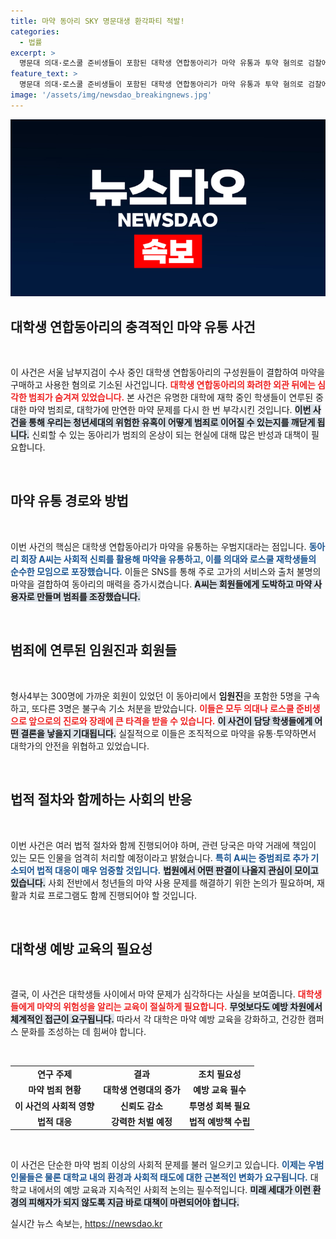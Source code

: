 ```yaml
---
title: 마약 동아리 SKY 명문대생 환각파티 적발!
categories:
  - 법률
excerpt: >
  명문대 의대·로스쿨 준비생들이 포함된 대학생 연합동아리가 마약 유통과 투약 혐의로 검찰에 적발되었습니다. 호화 술파티를 통한 마약 범죄의 전말이 드러나면서 충격을 주고 있습니다.
feature_text: >
  명문대 의대·로스쿨 준비생들이 포함된 대학생 연합동아리가 마약 유통과 투약 혐의로 검찰에 적발되었습니다. 호화 술파티를 통한 마약 범죄의 전말이 드러나면서 충격을 주고 있습니다.
image: '/assets/img/newsdao_breakingnews.jpg'
---
```


<p><img src="/assets/img/newsdao_breakingnews.jpg" alt="flaretime 속보" /></p>

<h2 data-ke-size="size26">대학생 연합동아리의 충격적인 마약 유통 사건</h2>

<p data-ke-size="size16">&nbsp;</p>

<p>이 사건은 서울 남부지검이 수사 중인 대학생 연합동아리의 구성원들이 결합하여 마약을 구매하고 사용한 혐의로 기소된 사건입니다. <b><span style="color: #ee2323;">대학생 연합동아리의 화려한 외관 뒤에는 심각한 범죄가 숨겨져 있었습니다.</span></b> 본 사건은 유명한 대학에 재학 중인 학생들이 연루된 중대한 마약 범죄로, 대학가에 만연한 마약 문제를 다시 한 번 부각시킨 것입니다. <b><span style="background-color: #21538527;">이번 사건을 통해 우리는 청년세대의 위험한 유혹이 어떻게 범죄로 이어질 수 있는지를 깨닫게 됩니다.</span></b> 신뢰할 수 있는 동아리가 범죄의 온상이 되는 현실에 대해 많은 반성과 대책이 필요합니다. </p>

<p data-ke-size="size16">&nbsp;</p>

<h2 data-ke-size="size26">마약 유통 경로와 방법</h2>

<p data-ke-size="size16">&nbsp;</p>

<p>이번 사건의 핵심은 대학생 연합동아리가 마약을 유통하는 우범지대라는 점입니다. <b><span style="color: #1a5490;">동아리 회장 A씨는 사회적 신뢰를 활용해 마약을 유통하고, 이를 의대와 로스쿨 재학생들의 순수한 모임으로 포장했습니다.</span></b> 이들은 SNS를 통해 주로 고가의 서비스와 출처 불명의 마약을 결합하여 동아리의 매력을 증가시켰습니다. <b><span style="background-color: #21538527;">A씨는 회원들에게 도박하고 마약 사용자로 만들며 범죄를 조장했습니다.</span></b></p>

<p data-ke-size="size16">&nbsp;</p>

<h2 data-ke-size="size26">범죄에 연루된 임원진과 회원들</h2>

<p data-ke-size="size16">&nbsp;</p>

<p>형사4부는 300명에 가까운 회원이 있었던 이 동아리에서 <strong>임원진</strong>을 포함한 5명을 구속하고, 또다른 3명은 불구속 기소 처분을 받았습니다. <b><span style="color: #ee2323;">이들은 모두 의대나 로스쿨 준비생으로 앞으로의 진로와 장래에 큰 타격을 받을 수 있습니다.</span></b> <b><span style="background-color: #21538527;">이 사건이 담당 학생들에게 어떤 결론을 낳을지 기대됩니다.</span></b> 실질적으로 이들은 조직적으로 마약을 유통·투약하면서 대학가의 안전을 위협하고 있었습니다. </p>

<p data-ke-size="size16">&nbsp;</p>

<h2 data-ke-size="size26">법적 절차와 함께하는 사회의 반응</h2>

<p data-ke-size="size16">&nbsp;</p>

<p>이번 사건은 여러 법적 절차와 함께 진행되어야 하며, 관련 당국은 마약 거래에 책임이 있는 모든 인물을 엄격히 처리할 예정이라고 밝혔습니다. <b><span style="color: #1a5490;">특히 A씨는 중범죄로 추가 기소되어 법적 대응이 매우 엄중할 것입니다.</span></b> <b><span style="background-color: #21538527;">법원에서 어떤 판결이 나올지 관심이 모이고 있습니다.</span></b> 사회 전반에서 청년들의 마약 사용 문제를 해결하기 위한 논의가 필요하며, 재활과 치료 프로그램도 함께 진행되어야 할 것입니다. </p>

<p data-ke-size="size16">&nbsp;</p>

<h2 data-ke-size="size26">대학생 예방 교육의 필요성</h2>

<p data-ke-size="size16">&nbsp;</p>

<p>결국, 이 사건은 대학생들 사이에서 마약 문제가 심각하다는 사실을 보여줍니다. <b><span style="color: #ee2323;">대학생들에게 마약의 위험성을 알리는 교육이 절실하게 필요합니다.</span></b> <b><span style="background-color: #21538527;">무엇보다도 예방 차원에서 체계적인 접근이 요구됩니다.</span></b> 따라서 각 대학은 마약 예방 교육을 강화하고, 건강한 캠퍼스 문화를 조성하는 데 힘써야 합니다. </p>

<p data-ke-size="size16">&nbsp;</p>

<table style="width: 100%; border-collapse: collapse;">
<tr>
<td style="text-align: center; height: 17px;"><b>연구 주제</b></td>
<td style="text-align: center; height: 17px;"><b>결과</b></td>
<td style="text-align: center; height: 17px;"><b>조치 필요성</b></td>
</tr>
<tr>
<td style="text-align: center; height: 17px;"><b>마약 범죄 현황</b></td>
<td style="text-align: center; height: 17px;"><b>대학생 연령대의 증가</b></td>
<td style="text-align: center; height: 17px;"><b>예방 교육 필수</b></td>
</tr>
<tr>
<td style="text-align: center; height: 17px;"><b>이 사건의 사회적 영향</b></td>
<td style="text-align: center; height: 17px;"><b>신뢰도 감소</b></td>
<td style="text-align: center; height: 17px;"><b>투명성 회복 필요</b></td>
</tr>
<tr>
<td style="text-align: center; height: 17px;"><b>법적 대응</b></td>
<td style="text-align: center; height: 17px;"><b>강력한 처벌 예정</b></td>
<td style="text-align: center; height: 17px;"><b>법적 예방책 수립</b></td>
</tr>
</table>

<p data-ke-size="size16">&nbsp;</p>

<p>이 사건은 단순한 마약 범죄 이상의 사회적 문제를 불러 일으키고 있습니다. <b><span style="color: #1a5490;">이제는 우범 인물들은 물론 대학교 내의 환경과 사회적 태도에 대한 근본적인 변화가 요구됩니다.</span></b> 대학교 내에서의 예방 교육과 지속적인 사회적 논의는 필수적입니다. <b><span style="background-color: #21538527;">미래 세대가 이런 환경의 피해자가 되지 않도록 지금 바로 대책이 마련되어야 합니다.</span></b></p>
실시간 뉴스 속보는, <a href="https://newsdao.kr" rel="dofollow">https://newsdao.kr</a>


